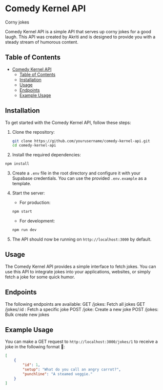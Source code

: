 # Comedy Kernel API

Corny jokes

Comedy Kernel API is a simple API that serves up corny jokes for a good laugh. This API was created by Akriti and is designed to provide you with a steady stream of humorous content.

## Table of Contents

- [Comedy Kernel API](#comedy-kernel-api)
  - [Table of Contents](#table-of-contents)
  - [Installation](#installation)
  - [Usage](#usage)
  - [Endpoints](#endpoints)
  - [Example Usage](#example-usage)

## Installation

To get started with the Comedy Kernel API, follow these steps:

1. Clone the repository:

   ```bash
   git clone https://github.com/yourusername/comedy-kernel-api.git
   cd comedy-kernel-api
   ```

2. Install the required dependencies:

  ```bash
  npm install
  ````

3. Create a `.env` file in the root directory and configure it with your Supabase credentials. 
   You can use the provided `.env.example` as a template.

4. Start the server:
    - For production:
    ```bash
    npm start
    ```

    - For development:
    ```bash
    npm run dev
    ```

5. The API should now be running on `http://localhost:3000` by default.

## Usage

The Comedy Kernel API provides a simple interface to fetch jokes. You can use this API to integrate jokes into your applications, websites, or simply fetch a joke for some quick humor.

## Endpoints

The following endpoints are available:
    GET /jokes: Fetch all jokes
    GET /jokes/:id : Fetch a specific joke
    POST /joke: Create a new joke
    POST /jokes: Bulk create new jokes

## Example Usage

You can make a GET request to `http://localhost:3000/jokes/1` to receive a joke in the following format 🥕:

```json
[
    {
        "id": 1,
        "setup": "What do you call an angry carrot?",
        "punchline": "A steamed veggie."
    }
]
```